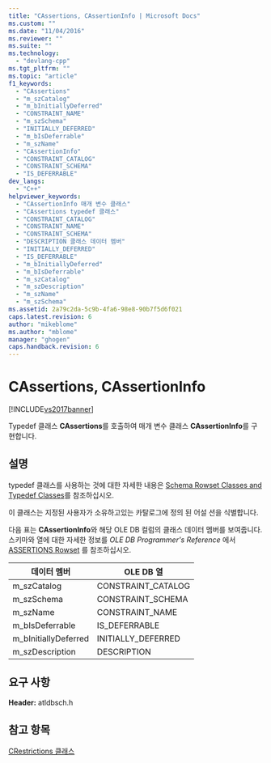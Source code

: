 ```yaml
---
title: "CAssertions, CAssertionInfo | Microsoft Docs"
ms.custom: ""
ms.date: "11/04/2016"
ms.reviewer: ""
ms.suite: ""
ms.technology: 
  - "devlang-cpp"
ms.tgt_pltfrm: ""
ms.topic: "article"
f1_keywords: 
  - "CAssertions"
  - "m_szCatalog"
  - "m_bInitiallyDeferred"
  - "CONSTRAINT_NAME"
  - "m_szSchema"
  - "INITIALLY_DEFERRED"
  - "m_bIsDeferrable"
  - "m_szName"
  - "CAssertionInfo"
  - "CONSTRAINT_CATALOG"
  - "CONSTRAINT_SCHEMA"
  - "IS_DEFERRABLE"
dev_langs: 
  - "C++"
helpviewer_keywords: 
  - "CAssertionInfo 매개 변수 클래스"
  - "CAssertions typedef 클래스"
  - "CONSTRAINT_CATALOG"
  - "CONSTRAINT_NAME"
  - "CONSTRAINT_SCHEMA"
  - "DESCRIPTION 클래스 데이터 멤버"
  - "INITIALLY_DEFERRED"
  - "IS_DEFERRABLE"
  - "m_bInitiallyDeferred"
  - "m_bIsDeferrable"
  - "m_szCatalog"
  - "m_szDescription"
  - "m_szName"
  - "m_szSchema"
ms.assetid: 2a79c2da-5c9b-4fa6-98e8-90b7f5d6f021
caps.latest.revision: 6
author: "mikeblome"
ms.author: "mblome"
manager: "ghogen"
caps.handback.revision: 6
---
```

# CAssertions, CAssertionInfo
[!INCLUDE[vs2017banner](../../assembler/inline/includes/vs2017banner.md)]

Typedef  클래스 **CAssertions**를 호출하여  매개 변수 클래스 **CAssertionInfo**를 구현합니다.  
  
## 설명  
 typedef 클래스를 사용하는 것에 대한 자세한 내용은 [Schema Rowset Classes and Typedef Classes](../../data/oledb/schema-rowset-classes-and-typedef-classes.md)를 참조하십시오.  
  
 이 클래스는 지정된 사용자가 소유하고있는 카탈로그에 정의 된 어설 션을 식별합니다.  
  
 다음 표는 **CAssertionInfo**와 해당 OLE DB 컬럼의 클래스 데이터 멤버를 보여줍니다.  스키마와 열에 대한 자세한 정보를 *OLE DB Programmer's Reference* 에서 [ASSERTIONS  Rowset](https://msdn.microsoft.com/en-us/library/ms719776.aspx) 를 참조하십시오.  
  
|데이터 멤버|OLE DB 열|  
|------------|--------------|  
|m\_szCatalog|CONSTRAINT\_CATALOG|  
|m\_szSchema|CONSTRAINT\_SCHEMA|  
|m\_szName|CONSTRAINT\_NAME|  
|m\_bIsDeferrable|IS\_DEFERRABLE|  
|m\_bInitiallyDeferred|INITIALLY\_DEFERRED|  
|m\_szDescription|DESCRIPTION|  
  
## 요구 사항  
 **Header:** atldbsch.h  
  
## 참고 항목  
 [CRestrictions 클래스](../../data/oledb/crestrictions-class.md)
